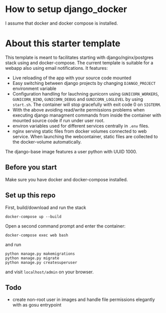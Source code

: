 # How to setup django_docker
I assume that docker and docker compose is installed.

# About this starter template

This template is meant to facilitates starting with django/nginx/postgres stack using and docker-compose. The current template is suitable for a webapp also using email notifications. It features:

- Live reloading of the app with your source code mounted
- Easy switching between django projects by changing `DJANGO_PROJECT` environment variable
- Configuration handling for lauchning gunicorn using `GUNICORN_WORKERS`, `GUNICORN_BIND`, `GUNICORN_DEBUG` and `GUNICORN_LOGLEVEL` by using `start.sh`. The container will stop gracefully with exit code 0 on `SIGTERM`.
- With the above avoiding read/write permissions problems when executing django managment commands from inside the container with mounted source code if run under user root.
- environ variables used for different services centrally in `.env` files.  
- nginx serving static files from docker volumes connected to web service. When launching the webcontainer, static files are collected to the docker-volume automatically.

The django-base image features a user python with UUID 1000.

## Before you start

Make sure you have docker and docker-compose installed.

## Set up this repo

First, build/download and run the stack

    docker-compose up --build

Open a second command prompt and enter the container:

    docker-compose exec web bash

and run

    python manage.py makemigrations
    python manage.py migrate
    python manage.py createsuperuser

and visit `localhost/admin` on your browser.

## Todo

- create non-root user in images and handle file permissions elegantly with as gosu
entrypoint

